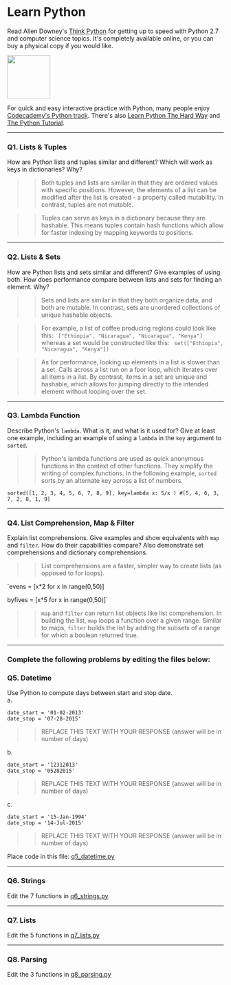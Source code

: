 # Learn Python

Read Allen Downey's [Think Python](http://www.greenteapress.com/thinkpython/) for getting up to speed with Python 2.7 and computer science topics. It's completely available online, or you can buy a physical copy if you would like.

<a href="http://www.greenteapress.com/thinkpython/"><img src="img/think_python.png" style="width: 100px;" target="_blank"></a>

For quick and easy interactive practice with Python, many people enjoy [Codecademy's Python track](http://www.codecademy.com/en/tracks/python). There's also [Learn Python The Hard Way](http://learnpythonthehardway.org/book/) and [The Python Tutorial](https://docs.python.org/2/tutorial/).

---

### Q1. Lists &amp; Tuples

How are Python lists and tuples similar and different? Which will work as keys in dictionaries? Why?

>> Both tuples and lists are similar in that they are ordered values with specific positions. However, the elements of a list can be modified after the list is created - a property called mutability.  In contrast, tuples are not mutable.


>>Tuples can serve as keys in a dictionary because they are hashable.  This means tuples contain hash functions which allow for faster indexing by mapping keywords to positions.

---

### Q2. Lists &amp; Sets

How are Python lists and sets similar and different? Give examples of using both. How does performance compare between lists and sets for finding an element. Why?

>> Sets and lists are similar in that they both organize data, and both are mutable.  In contrast, sets are unordered collections of unique hashable objects.


>> For example, a list of coffee producing regions could look like this: ` ["Ethiopia", "Nicaragua", "Nicaragua", "Kenya"]` whereas a set would be constructed like this: ` set(["Ethiopia", "Nicaragua", "Kenya"])`

>> As for performance, looking up elements in a list is slower than a set.  Calls across a list run on a foor loop, which iterates over all items in a list.  By contrast, items in a set are unique and hashable, which allows for jumping directly to the intended element without looping over the set.

---

### Q3. Lambda Function

Describe Python's `lambda`. What is it, and what is it used for? Give at least one example, including an example of using a `lambda` in the `key` argument to `sorted`.

>> Python's lambda functions are used as quick anonymous functions in the context of other functions.  They simplify the writing of complex functions.  In the following example, `sorted` sorts by an alternate key across a list of numbers.

`sorted([1, 2, 3, 4, 5, 6, 7, 8, 9], key=lambda x: 5/x )
#[5, 4, 6, 3, 7, 2, 8, 1, 9]`

---

### Q4. List Comprehension, Map &amp; Filter

Explain list comprehensions. Give examples and show equivalents with `map` and `filter`. How do their capabilities compare? Also demonstrate set comprehensions and dictionary comprehensions.

>> List comprehensions are a faster, simpler way to create lists (as opposed to for loops).

`evens = [x*2 for x in range(0,50)]

byfives = [x*5 for x in range(0,50)]`

>> `map` and `filter` can return list objects like list comprehension. In building the list, `map` loops a function over a given range. Similar to maps, `filter` builds the list by adding the subsets of a range for which a boolean returned true.

---

### Complete the following problems by editing the files below:

### Q5. Datetime
Use Python to compute days between start and stop date.   
a.  

```
date_start = '01-02-2013'    
date_stop = '07-28-2015'
```

>> REPLACE THIS TEXT WITH YOUR RESPONSE (answer will be in number of days)

b.  
```
date_start = '12312013'  
date_stop = '05282015'  
```

>> REPLACE THIS TEXT WITH YOUR RESPONSE (answer will be in number of days)

c.  
```
date_start = '15-Jan-1994'      
date_stop = '14-Jul-2015'  
```

>> REPLACE THIS TEXT WITH YOUR RESPONSE  (answer will be in number of days)

Place code in this file: [q5_datetime.py](python/q5_datetime.py)

---

### Q6. Strings
Edit the 7 functions in [q6_strings.py](python/q6_strings.py)

---

### Q7. Lists
Edit the 5 functions in [q7_lists.py](python/q7_lists.py)

---

### Q8. Parsing
Edit the 3 functions in [q8_parsing.py](python/q8_parsing.py)





